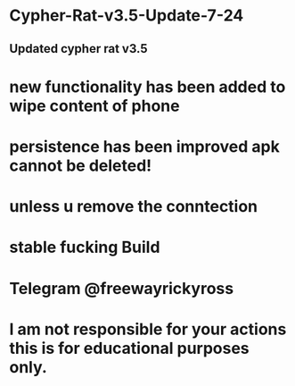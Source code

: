 # Cypher-Rat-v3.5-Update-7-24 #
Updated  cypher rat v3.5 
------------------------------------------------------------------------
# new functionality has been added to wipe content of phone
# persistence has been improved apk cannot be deleted!
# unless u remove the conntection
# stable fucking Build
# Telegram @freewayrickyross




# I am not responsible for your actions this is for educational purposes only.
